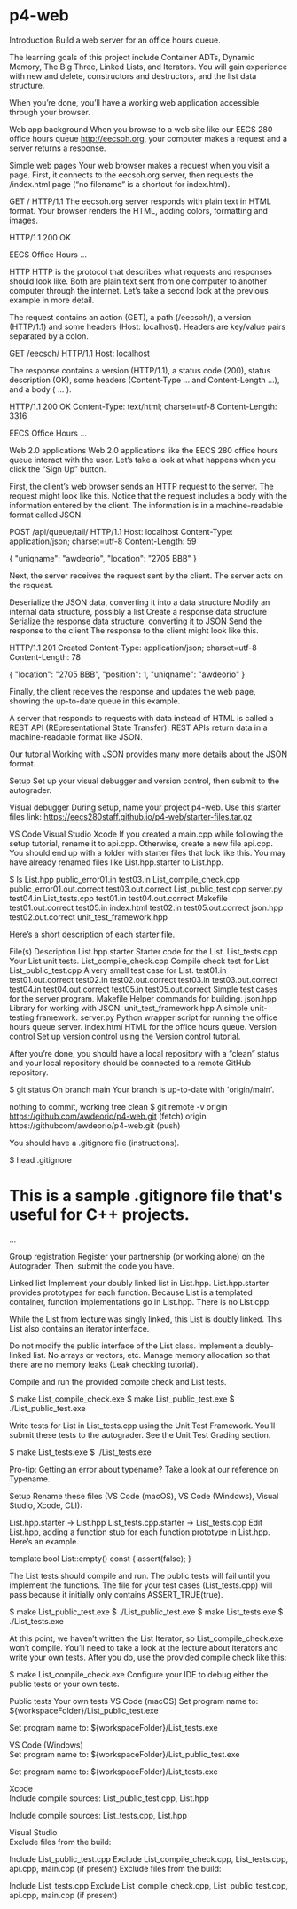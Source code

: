 # p4-web
Introduction
Build a web server for an office hours queue.

The learning goals of this project include Container ADTs, Dynamic Memory, The Big Three, Linked Lists, and Iterators. You will gain experience with new and delete, constructors and destructors, and the list data structure.

When you’re done, you’ll have a working web application accessible through your browser.



Web app background
When you browse to a web site like our EECS 280 office hours queue http://eecsoh.org, your computer makes a request and a server returns a response.



Simple web pages
Your web browser makes a request when you visit a page. First, it connects to the eecsoh.org server, then requests the /index.html page (“no filename” is a shortcut for index.html).

GET / HTTP/1.1
The eecsoh.org server responds with plain text in HTML format. Your browser renders the HTML, adding colors, formatting and images.

HTTP/1.1 200 OK

<html>
  <body>
    EECS Office Hours
    ...
  </body>
</html>

HTTP
HTTP is the protocol that describes what requests and responses should look like. Both are plain text sent from one computer to another computer through the internet. Let’s take a second look at the previous example in more detail.

The request contains an action (GET), a path (/eecsoh/), a version (HTTP/1.1) and some headers (Host: localhost). Headers are key/value pairs separated by a colon.

GET /eecsoh/ HTTP/1.1
Host: localhost

The response contains a version (HTTP/1.1), a status code (200), status description (OK), some headers (Content-Type ... and Content-Length ...), and a body (<html> ... </html>).

HTTP/1.1 200 OK
Content-Type: text/html; charset=utf-8
Content-Length: 3316

<html>
  <body>
    EECS Office Hours
    ...
  </body>
</html>

Web 2.0 applications
Web 2.0 applications like the EECS 280 office hours queue interact with the user. Let’s take a look at what happens when you click the “Sign Up” button.



First, the client’s web browser sends an HTTP request to the server. The request might look like this. Notice that the request includes a body with the information entered by the client. The information is in a machine-readable format called JSON.

POST /api/queue/tail/ HTTP/1.1
Host: localhost
Content-Type: application/json; charset=utf-8
Content-Length: 59

{
    "uniqname": "awdeorio",
    "location": "2705 BBB"
}

Next, the server receives the request sent by the client. The server acts on the request.

Deserialize the JSON data, converting it into a data structure
Modify an internal data structure, possibly a list
Create a response data structure
Serialize the response data structure, converting it to JSON
Send the response to the client
The response to the client might look like this.

HTTP/1.1 201 Created
Content-Type: application/json; charset=utf-8
Content-Length: 78

{
    "location": "2705 BBB",
    "position": 1,
    "uniqname": "awdeorio"
}

Finally, the client receives the response and updates the web page, showing the up-to-date queue in this example.

A server that responds to requests with data instead of HTML is called a REST API (REpresentational State Transfer). REST APIs return data in a machine-readable format like JSON.

Our tutorial Working with JSON provides many more details about the JSON format.

Setup
Set up your visual debugger and version control, then submit to the autograder.

Visual debugger
During setup, name your project p4-web. Use this starter files link: https://eecs280staff.github.io/p4-web/starter-files.tar.gz

VS Code	Visual Studio	Xcode
If you created a main.cpp while following the setup tutorial, rename it to api.cpp. Otherwise, create a new file api.cpp. You should end up with a folder with starter files that look like this. You may have already renamed files like List.hpp.starter to List.hpp.

$ ls
List.hpp                public_error01.in           test03.in
List_compile_check.cpp  public_error01.out.correct  test03.out.correct
List_public_test.cpp    server.py                   test04.in
List_tests.cpp          test01.in                   test04.out.correct
Makefile                test01.out.correct          test05.in
index.html              test02.in                   test05.out.correct
json.hpp                test02.out.correct          unit_test_framework.hpp

Here’s a short description of each starter file.

File(s)	Description
List.hpp.starter	Starter code for the List.
List_tests.cpp	Your List unit tests.
List_compile_check.cpp	Compile check test for List
List_public_test.cpp	A very small test case for List.
test01.in
test01.out.correct
test02.in
test02.out.correct
test03.in
test03.out.correct
test04.in
test04.out.correct
test05.in
test05.out.correct	Simple test cases for the server program.
Makefile	Helper commands for building.
json.hpp	Library for working with JSON.
unit_test_framework.hpp	A simple unit-testing framework.
server.py	Python wrapper script for running the office hours queue server.
index.html	HTML for the office hours queue.
Version control
Set up version control using the Version control tutorial.

After you’re done, you should have a local repository with a “clean” status and your local repository should be connected to a remote GitHub repository.

$ git status
On branch main
Your branch is up-to-date with 'origin/main'.

nothing to commit, working tree clean
$ git remote -v
origin	https://github.com/awdeorio/p4-web.git (fetch)
origin	https://githubcom/awdeorio/p4-web.git (push)

You should have a .gitignore file (instructions).

$ head .gitignore
# This is a sample .gitignore file that's useful for C++ projects.
...

Group registration
Register your partnership (or working alone) on the Autograder. Then, submit the code you have.

Linked list
Implement your doubly linked list in List.hpp. List.hpp.starter provides prototypes for each function. Because List is a templated container, function implementations go in List.hpp. There is no List.cpp.

While the List from lecture was singly linked, this List is doubly linked. This List also contains an iterator interface.

Do not modify the public interface of the List class. Implement a doubly-linked list. No arrays or vectors, etc. Manage memory allocation so that there are no memory leaks (Leak checking tutorial).

Compile and run the provided compile check and List tests.

$ make List_compile_check.exe
$ make List_public_test.exe
$ ./List_public_test.exe

Write tests for List in List_tests.cpp using the Unit Test Framework. You’ll submit these tests to the autograder. See the Unit Test Grading section.

$ make List_tests.exe
$ ./List_tests.exe

Pro-tip: Getting an error about typename? Take a look at our reference on Typename.

Setup
Rename these files (VS Code (macOS), VS Code (Windows), Visual Studio, Xcode, CLI):

List.hpp.starter -> List.hpp
List_tests.cpp.starter -> List_tests.cpp
Edit List.hpp, adding a function stub for each function prototype in List.hpp. Here’s an example.

template<typename T>
bool List<T>::empty() const {
  assert(false);
}

The List tests should compile and run. The public tests will fail until you implement the functions. The file for your test cases (List_tests.cpp) will pass because it initially only contains ASSERT_TRUE(true).

$ make List_public_test.exe
$ ./List_public_test.exe
$ make List_tests.exe
$ ./List_tests.exe

At this point, we haven’t written the List Iterator, so List_compile_check.exe won’t compile. You’ll need to take a look at the lecture about iterators and write your own tests. After you do, use the provided compile check like this:

$ make List_compile_check.exe
Configure your IDE to debug either the public tests or your own tests.

Public tests	Your own tests
VS Code (macOS)	
Set program name to:
${workspaceFolder}/List_public_test.exe

Set program name to:
${workspaceFolder}/List_tests.exe

VS Code (Windows)	
Set program name to:
${workspaceFolder}/List_public_test.exe

Set program name to:
${workspaceFolder}/List_tests.exe

Xcode	
Include compile sources:
List_public_test.cpp, List.hpp

Include compile sources:
List_tests.cpp, List.hpp

Visual Studio	
Exclude files from the build:

Include List_public_test.cpp
Exclude List_compile_check.cpp, List_tests.cpp, api.cpp, main.cpp (if present)
Exclude files from the build:

Include List_tests.cpp
Exclude List_compile_check.cpp, List_public_test.cpp, api.cpp, main.cpp (if present)
